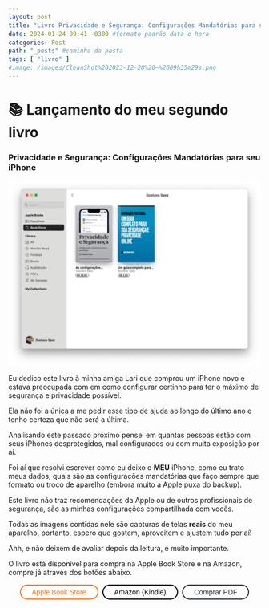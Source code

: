 ```yaml
---
layout: post
title: "Livro Privacidade e Segurança: Configurações Mandatórias para seu iPhone é lançado" #titulo para a barra de enderecos
date: 2024-01-24 09:41 -0300 #formato padrão data e hora
categories: Post
path: "_posts" #caminho da pasta
tags: [ "livro" ]
#image: /images/CleanShot%202023-12-28%20—%2009h35m29s.png
---
```


# 📚 Lançamento do meu segundo livro
### Privacidade e Segurança: Configurações Mandatórias para seu iPhone
![](/images/meu-livro-apple-books.png)

Eu dedico este livro à minha amiga Lari que comprou um iPhone novo e estava preocupada com em como configurar certinho para ter o máximo de segurança e privacidade possível.

Ela não foi a única a me pedir esse tipo de ajuda ao longo do último ano e tenho certeza que não será a última.

Analisando este passado próximo pensei em quantas pessoas estão com seus iPhones desprotegidos, mal configurados ou com muita exposição por aí.

Foi aí que resolvi escrever como eu deixo o **MEU** iPhone, como eu trato meus dados, quais são as configurações mandatórias que faço sempre que formato ou troco de aparelho (embora muito a Apple puxa do backup).

Este livro não traz recomendações da Apple ou de outros profissionais de segurança, são as minhas configurações compartilhada com vocês.

Todas as imagens contidas nele são capturas de telas **reais** do meu aparelho, portanto, espero que gostem, aproveitem e ajustem tudo por aí!


Ahh, e não deixem de avaliar depois da leitura, é muito importante.

O livro está disponível para compra na Apple Book Store e na Amazon, compre já através dos botões abaixo.

<html>
<style>
    /*Botão Apple*/
    .botaoapple {
      background-color: white; 
      color: #F47619; 
      border: 2px solid #F47619;
      border-radius: 100px;
      padding: 5px 22px;
      text-align: center;
      text-decoration: none;
      display: inline-block;
      font-size: 14px;
      margin: 2px 2px;
      transition-duration: 0.4s;
      cursor: pointer; 
    } 
    .botaoapple:hover {
      background-color: #F47619;
      color: white;
    } 
    /*Botão Amazon*/    
    .botaoamazon {
      background-color: white; 
      color: #000000; 
      border: 2px solid #000000;
      border-radius: 100px;
      padding: 5px 22px;
      text-align: center;
      text-decoration: none;
      display: inline-block;
      font-size: 14px;
      margin: 2px 2px;
      transition-duration: 0.4s;
      cursor: pointer;
    }    
    .botaoamazon:hover {
      background-color: #000000;
      color: white;
    }/*Botão XGrow*/    
    .botaoxgrow {
      background-color: white; 
      color: #2A2E39; 
      border: 2px solid #2A2E39;
      border-radius: 100px;
      padding: 5px 22px;
      text-align: center;
      text-decoration: none;
      display: inline-block;
      font-size: 14px;
      margin: 2px 2px;
      transition-duration: 0.4s;
      cursor: pointer;
    }    
    .botaoxgrow:hover {
      background-color: #000;
      color: #B8D419;
    }
</style>
<div>
    <center>
    <button class="botaoapple" target="_blank" onclick="window.location.href='https://books.apple.com/us/author/gustavo-saez/id1705459518';">Apple Book Store</button>
    <button class="botaoamazon" target="_blank" onclick="window.location.href='https://www.amazon.com.br/stores/author/B0CTD21GCT/allbooks';">Amazon (Kindle)</button>
    <button class="botaoxgrow" target="_blank" onclick="window.location.href='https://checkout4.xgrow.com/pt/b4742f14-56db-4034-bb2e-56ea79a37b43/Mzk5NTc=';">Comprar PDF</button>
    </center>
</div>
<BR>
</html>